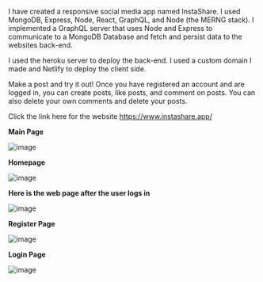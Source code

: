 I have created a responsive social media app named InstaShare. I used MongoDB, Express, Node, React, GraphQL, and Node (the MERNG stack).
I implemented a GraphQL server that uses Node and Express to communicate to a MongoDB Database and fetch and persist data to the websites back-end.

I used the heroku server to deploy the back-end. I used a custom domain I made and Netlify to deploy the client side.

Make a post and try it out! Once you have registered an account and are logged in, you can create posts, like posts, and comment on posts. You can also delete your own comments and delete your posts.

Click the link here for the website
https://www.instashare.app/

**Main Page**

![image](https://user-images.githubusercontent.com/83522315/208264980-1c887dfc-13c3-4147-af0d-131880235a3e.png)

**Homepage**

![image](https://user-images.githubusercontent.com/83522315/208265107-d72d9cfc-138b-4116-8dc9-de8926a381fe.png)

**Here is the web page after the user logs in**

![image](https://user-images.githubusercontent.com/83522315/203159011-bb4102c6-2b4f-4281-a01e-75abad8974f9.png)

**Register Page**

![image](https://user-images.githubusercontent.com/83522315/208265025-38801e68-cce3-492a-b3de-61c510cdd049.png)

**Login Page**

![image](https://user-images.githubusercontent.com/83522315/208265038-5ac26c74-5f17-46f4-95e2-31900113b2b4.png)


